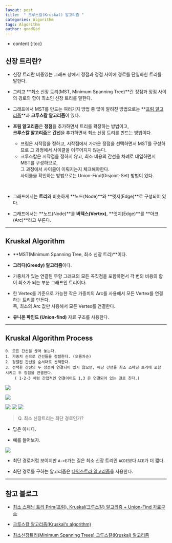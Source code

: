 ```yaml
---
layout: post
title:  " 크루스칼(Kruskal) 알고리즘 "
categories: Algorithm
tags: Algorithm
author: goodGid
---
```

* content
{:toc}

## 신장 트리란?

* 신장 트리란 비중있는 그래프 상에서 정점과 정점 사이에 경로를 단일화한 트리를 말한다.

* 그리고 **최소 신장 트리(MST, Minimum Spanning Tree)**란 정점과 정점 사이의 경로의 합이 최소인 신장 트리를 말한다.

* 그래프에서 MST를 만드는 여러가지 방법 중 많이 알려진 방법으로는 **[프림 알고리즘](https://goodgid.github.io/Prim-Algorithm/)**과 **크루스칼 알고리즘**이 있다.












* **프림 알고리즘**은 **정점**을 추가하면서 트리를 확장하는 방법이고, <br> **크루스칼 알고리즘**은 **간선**을 추가하면서 최소 신장 트리를 만드는 방법이다.
    - 프림은 시작점을 정하고, 시작점에서 가까운 정점을 선택하면서 MST를 구성하므로 그 과정에서 사이클을 이루어지지 않는다.
    - 크루스칼은 시작점을 정하지 않고, 최소 비용의 간선을 차례로 대입하면서 MST를 구성하므로, <br> 그 과정에서 사이클이 이뤄지는지 체크해야한다. <br> 사이클을 확인하는 방법으로는 Union-Find(Disjoint-Set) 방법이 있다.

<br>

* 그래프에서는 **트리**와 비슷하게 **노드(Node)**와 **엣지(Edge)**로 구성되어 있다. 

* 그래프에서는 **노드(Node)**를 **버텍스(Vertex)**, **엣지(Edge)**를 **아크(Arc)**라고 부른다.

---

## Kruskal Algorithm

* **MST(Minimum Spanning Tree, 최소 신장 트리)**이다.

* **그리디(Greedy) 알고리즘**이다.

* 가중치가 있는 연결된 무향 그래프의 모든 꼭짓점을 포함하면서 각 변의 비용의 합이 최소가 되는 부분 그래프인 트리이다.

* 한 Vertex를 기준으로 가능한 작은 가중치의 Arc를 사용해서 모든 Vertex를 연결하는 트리를 만든다. <br> 즉, 최소의 Arc 값만 사용해서 모든 Vertex를 연결한다.

* **유니온 파인드 (Union-find)** 자료 구조를 사용한다.


---


## Kruskal Algorithm Process

```
0. 모든 간선을 끊어 놓는다.
1. 가중치 순으로 간선들을 정렬한다. (오름차순)
2. 정렬된 간선을 순서대로 선택한다.
3. 선택한 간선의 두 정점이 연결되어 있지 않으면, 해당 간선을 최소 스패닝 트리에 포함 시키고 두 정점을 연결한다.
    ( 1-2-3 처럼 간접적인 연결이어도 1,3 은 연결되어 있는 걸로 친다.)
```


![](/assets/img/algorithm/kruskal_algorithm_1.png)

![](/assets/img/algorithm/kruskal_algorithm_2.png)

![](/assets/img/algorithm/kruskal_algorithm_3.png)
![](/assets/img/algorithm/kruskal_algorithm_4.png)
![](/assets/img/algorithm/kruskal_algorithm_5.png)


> Q. 최소 신장트리는 최단 경로인가?

* 답은 아니다. 

* 예를 들어보자.

![](/assets/img/algorithm/prim_algorithm_7.png)

* 최단 경로처럼 보이지만 `A->E`가는 길은 최소 신장 트리인 `ACDE`보다 `ACE`가 더 짧다.

* 최단 경로를 구하는 알고리즘은 [다익스트라 알고리즘]()을 사용한다.



---

## 참고 블로그

* [최소 스패닝 트리 Prim(프림), Kruskal(크루스칼) 알고리즘 + Union-Find 자료구조](http://stack07142.tistory.com/54)

* [크루스칼 알고리즘(Kruskal's algorithm)](http://weeklyps.com/entry/%ED%81%AC%EB%A3%A8%EC%8A%A4%EC%B9%BC-%EC%95%8C%EA%B3%A0%EB%A6%AC%EC%A6%98-Kruskals-algorithm)

* [최소신장트리(Minimum Spanning Trees) 크루스칼(Kruskal) 알고리즘](http://leeyongjeon.tistory.com/entry/%EC%B5%9C%EC%86%8C%EC%8B%A0%EC%9E%A5%ED%8A%B8%EB%A6%ACMinimum-Spanning-Trees-%ED%81%AC%EB%A3%A8%EC%8A%A4%EC%B9%BCKruskal-%EC%95%8C%EA%B3%A0%EB%A6%AC%EC%A6%98)


